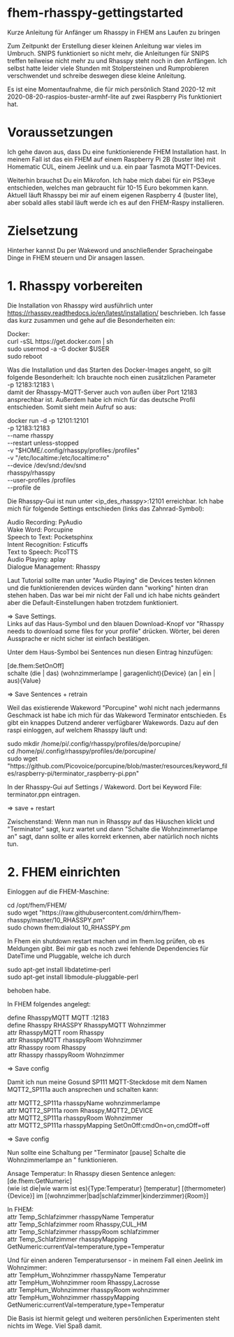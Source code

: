 # fhem-rhasspy-gettingstarted
Kurze Anleitung für Anfänger um Rhasspy in FHEM ans Laufen zu bringen

Zum Zeitpunkt der Erstellung dieser kleinen Anleitung war vieles im Umbruch. 
SNIPS funktioniert so nicht mehr, die Anleitungen für SNIPS treffen teilweise nicht mehr zu und Rhasspy steht noch in den Anfängen.
Ich selbst hatte leider viele Stunden mit Stolpersteinen und Rumprobieren verschwendet und schreibe deswegen diese kleine Anleitung.

Es ist eine Momentaufnahme, die für mich persönlich Stand 2020-12 mit 2020-08-20-raspios-buster-armhf-lite auf zwei Raspberry Pis funktioniert hat. 

# Voraussetzungen
Ich gehe davon aus, dass Du eine funktionierende FHEM Installation hast. 
In meinem Fall ist das ein FHEM auf einem Raspberry Pi 2B (buster lite) mit Homematic CUL, einem Jeelink und u.a. ein paar Tasmota MQTT-Devices.

Weiterhin brauchst Du ein Mikrofon. Ich habe mich dabei für ein PS3eye entschieden, welches man gebraucht für 10-15 Euro bekommen kann.
Aktuell läuft Rhasspy bei mir auf einem eigenen Raspberry 4 (buster lite), aber sobald alles stabil läuft werde ich es auf den FHEM-Raspy installieren.

# Zielsetzung
Hinterher kannst Du per Wakeword und anschließender Spracheingabe Dinge in FHEM steuern und Dir ansagen lassen.


# 1. Rhasspy vorbereiten
Die Installation von Rhasspy wird ausführlich unter https://rhasspy.readthedocs.io/en/latest/installation/ beschrieben. 
Ich fasse das kurz zusammen und gehe auf die Besonderheiten ein:
<p>
Docker:<br>
curl -sSL https://get.docker.com | sh<br>
sudo usermod -a -G docker $USER<br>
sudo reboot<br>
<p>

Was die Installation und das Starten des Docker-Images angeht, so gilt folgende Besonderheit: Ich brauchte noch einen zusätzlichen Parameter <br>
      -p 12183:12183 \ <br>
damit der Rhasspy-MQTT-Server auch von außen über Port 12183 ansprechbar ist. Außerdem habe ich mich für das deutsche Profil entschieden. Somit sieht mein Aufruf so aus:
<p>

docker run -d -p 12101:12101 \
      -p 12183:12183 \
      --name rhasspy \
      --restart unless-stopped \
      -v "$HOME/.config/rhasspy/profiles:/profiles" \
      -v "/etc/localtime:/etc/localtime:ro" \
      --device /dev/snd:/dev/snd \
      rhasspy/rhasspy \
      --user-profiles /profiles \
      --profile de

Die Rhasspy-Gui ist nun unter <ip_des_rhasspy>:12101 erreichbar. Ich habe mich für folgende Settings entschieden (links das Zahnrad-Symbol):
<p>
Audio Recording: PyAudio<br>
Wake Word: Porcupine<br>
Speech to Text: Pocketsphinx<br>
Intent Recognition: Fsticuffs<br>
Text to Speech: PicoTTS<br>
Audio Playing: aplay<br>
Dialogue Management: Rhasspy<br>
<p>
Laut Tutorial sollte man unter "Audio Playing" die Devices testen können und die funktionierenden devices würden dann "working" hinten dran stehen haben.
Das war bei mir nicht der Fall und ich habe nichts geändert aber die Default-Einstellungen haben trotzdem funktioniert.

=> Save Settings.<br>
Links auf das Haus-Symbol und den blauen Download-Knopf vor "Rhasspy needs to download some files for your profile" drücken.
Wörter, bei deren Aussprache er nicht sicher ist einfach bestätigen.<br>

Unter dem Haus-Symbol bei Sentences nun diesen Eintrag hinzufügen:
<p>
[de.fhem:SetOnOff]<br>
schalte (die | das) (wohnzimmerlampe | garagenlicht){Device} (an | ein | aus){Value}<br>
<p>
=> Save Sentences + retrain

Weil das existierende Wakeword "Porcupine" wohl nicht nach jedermanns Geschmack ist habe ich mich für das Wakeword Terminator entschieden. 
Es gibt ein knappes Dutzend anderer verfügbarer Wakewords. 
Dazu auf den raspi einloggen, auf welchem Rhasspy läuft und:
<p>
sudo mkdir /home/pi/.config/rhasspy/profiles/de/porcupine/<br>
cd /home/pi/.config/rhasspy/profiles/de/porcupine/<br>
sudo wget "https://github.com/Picovoice/porcupine/blob/master/resources/keyword_files/raspberry-pi/terminator_raspberry-pi.ppn"<br>
<p>

In der Rhasspy-Gui auf Settings / Wakeword. Dort bei Keyword File: terminator.ppn eintragen.<br>

=> save + restart

Zwischenstand: Wenn man nun in Rhasspy auf das Häuschen klickt und "Terminator" sagt, kurz wartet und dann "Schalte die Wohnzimmerlampe an" sagt, dann sollte er alles korrekt erkennen, aber natürlich noch nichts tun.

# 2. FHEM einrichten
Einloggen auf die FHEM-Maschine:
<p>
cd /opt/fhem/FHEM/<br>
sudo wget "https://raw.githubusercontent.com/drhirn/fhem-rhasspy/master/10_RHASSPY.pm"<br>
sudo chown fhem:dialout 10_RHASSPY.pm<br>
<p>
In Fhem ein shutdown restart machen und im fhem.log prüfen, ob es Meldungen gibt. Bei mir gab es noch zwei fehlende Dependencies für DateTime und Pluggable, welche ich durch
<p>
sudo apt-get install libdatetime-perl<br>
sudo apt-get install libmodule-pluggable-perl<br>
<p>
behoben habe. 

In FHEM folgendes angelegt:
<p>
define RhasspyMQTT MQTT <ip_des_rhasspy>:12183<br>
define Rhasspy RHASSPY RhasspyMQTT Wohnzimmer<br>
attr RhasspyMQTT room Rhasspy<br>
attr RhasspyMQTT rhasspyRoom Wohnzimmer<br>
attr Rhasspy room Rhasspy<br>
attr Rhasspy rhasspyRoom Wohnzimmer<br>
<p>

=> Save config

Damit ich nun meine Gosund SP111 MQTT-Steckdose mit dem Namen MQTT2_SP111a auch ansprechen und schalten kann:
<p>

attr MQTT2_SP111a rhasspyName wohnzimmerlampe<br>
attr MQTT2_SP111a room Rhasspy,MQTT2_DEVICE<br>
attr MQTT2_SP111a rhasspyRoom Wohnzimmer<br>
attr MQTT2_SP111a rhasspyMapping SetOnOff:cmdOn=on,cmdOff=off<br>
<p>

=> Save config

Nun sollte eine Schaltung per "Terminator [pause] Schalte die Wohnzimmerlampe an " funktionieren.
<p>

Ansage Temperatur:
In Rhasspy diesen Sentence anlegen:<br>
[de.fhem:GetNumeric]<br>
(wie ist die|wie warm ist es){Type:Temperatur} [temperatur] [(thermometer){Device}] im [(wohnzimmer|bad|schlafzimmer|kinderzimmer){Room}]<br>
<p>
In FHEM:<br>
attr Temp_Schlafzimmer rhasspyName Temperatur<br>
attr Temp_Schlafzimmer room Rhasspy,CUL_HM<br>
attr Temp_Schlafzimmer rhasspyRoom schlafzimmer<br>
attr Temp_Schlafzimmer rhasspyMapping GetNumeric:currentVal=temperature,type=Temperatur<br>
<p>
Und für einen anderen Temperatursensor - in meinem Fall einen Jeelink im Wohnzimmer: <br> 
attr TempHum_Wohnzimmer rhasspyName Temperatur<br>
attr TempHum_Wohnzimmer room Rhasspy,Lacrosse<br>
attr TempHum_Wohnzimmer rhasspyRoom wohnzimmer<br>
attr TempHum_Wohnzimmer rhasspyMapping GetNumeric:currentVal=temperature,type=Temperatur<br>
<p>
Die Basis ist hiermit gelegt und weiteren persönlichen Experimenten steht nichts im Wege. Viel Spaß damit. 
